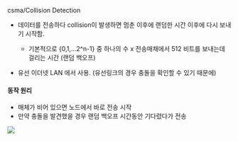 csma/Collision Detection
- 데이터를 전송하다 collision이 발생하면 멈춘 이후에 랜덤한 시간 이후에 다시 보내기 시작함.
	- 기본적으로 {0,1,...2^n-1} 중 하나의 수 x 전송매채에서 512 비트를 보내는데 걸리는 시간 (랜덤 백오프)

- 유선 이더넷 LAN 에서 사용. (유선링크의 경우 충돌을 확인할 수 있기 때문에)

#### 동작 원리
- 매체가 비어 있으면 노드에서 바로 전송 시작
- 만약 충돌을 발견했을 경우 랜덤 백오프 시간동안 기다렸다가 전송

![](https://sunnnyimg.s3.ap-northeast-2.amazonaws.com/CSMA-CD%20/%20images-inyong_pang-post-5ee92b7b-a5bf-4383-a19a-bf4afc5b6b83-image%201.png)
